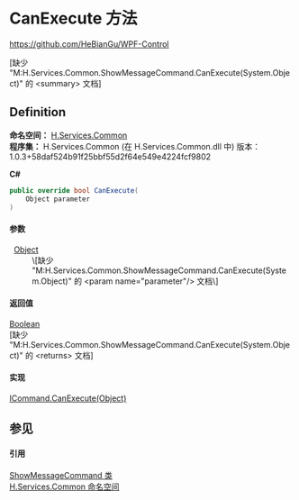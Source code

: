 # CanExecute 方法
https://github.com/HeBianGu/WPF-Control

\[缺少 "M:H.Services.Common.ShowMessageCommand.CanExecute(System.Object)" 的 &lt;summary&gt; 文档\]



## Definition
**命名空间：** <a href="b9cdd84f-6623-a51a-f53b-465103ced202">H.Services.Common</a>  
**程序集：** H.Services.Common (在 H.Services.Common.dll 中) 版本：1.0.3+58daf524b91f25bbf55d2f64e549e4224fcf9802

**C#**
``` C#
public override bool CanExecute(
	Object parameter
)
```



#### 参数
<dl><dt>  <a href="https://learn.microsoft.com/dotnet/api/system.object" target="_blank" rel="noopener noreferrer">Object</a></dt><dd>\[缺少 "M:H.Services.Common.ShowMessageCommand.CanExecute(System.Object)" 的 &lt;param name="parameter"/&gt; 文档\]</dd></dl>

#### 返回值
<a href="https://learn.microsoft.com/dotnet/api/system.boolean" target="_blank" rel="noopener noreferrer">Boolean</a>  
\[缺少 "M:H.Services.Common.ShowMessageCommand.CanExecute(System.Object)" 的 &lt;returns&gt; 文档\]

#### 实现
<a href="https://learn.microsoft.com/dotnet/api/system.windows.input.icommand.canexecute" target="_blank" rel="noopener noreferrer">ICommand.CanExecute(Object)</a>  


## 参见


#### 引用
<a href="f1cae2ef-0171-384a-7663-49a18bd2bab0">ShowMessageCommand 类</a>  
<a href="b9cdd84f-6623-a51a-f53b-465103ced202">H.Services.Common 命名空间</a>  
